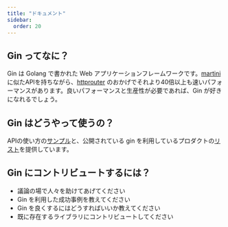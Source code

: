 ```yaml
---
title: "ドキュメント"
sidebar:
  order: 20
---
```


## Gin ってなに？

Gin は Golang で書かれた Web アプリケーションフレームワークです。[martini](https://github.com/go-martini/martini) に似たAPIを持ちながら、[httprouter](https://github.com/julienschmidt/httprouter) のおかげでそれより40倍以上も速いパフォーマンスがあります。良いパフォーマンスと生産性が必要であれば、Gin が好きになれるでしょう。

## Gin はどうやって使うの？

APIの使い方の[サンプル](https://github.com/gin-gonic/examples)と、公開されている gin を利用しているプロダクトの[リスト](./users)を提供しています。

## Gin にコントリビュートするには？

* 議論の場で人々を助けてあげてください
* Gin を利用した成功事例を教えてください
* Gin を良くするにはどうすればいいか教えてください
* 既に存在するライブラリにコントリビュートしてください
